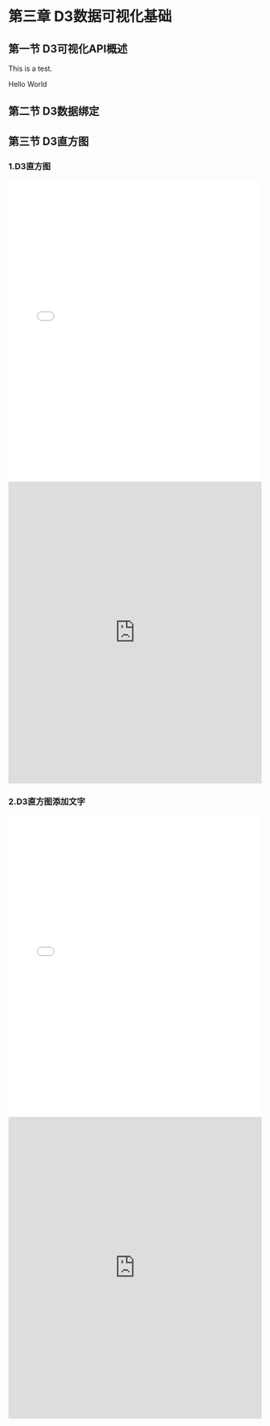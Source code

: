 # 第三章 D3数据可视化基础

## 第一节 D3可视化API概述

This is a test.

Hello World

## 第二节 D3数据绑定

## 第三节 D3直方图

### 1.D3直方图

<iframe src="/CH3/D3RectHist.htm" scrolling="yes" frameborder="0" width="100%" height="600px"></iframe>

<iframe src="http://cuc.yingshinet.com/MOOC/htm/mooc31.htm" scrolling="yes" frameborder="0" width="100%" height="600px"></iframe>

### 2.D3直方图添加文字

<iframe src="/CH3/D3RectHist+.htm" scrolling="yes" frameborder="0" width="100%" height="600px"></iframe>

<iframe src="http://cuc.yingshinet.com/MOOC/htm/mooc32.htm" scrolling="yes" frameborder="0" width="100%" height="600px"></iframe>